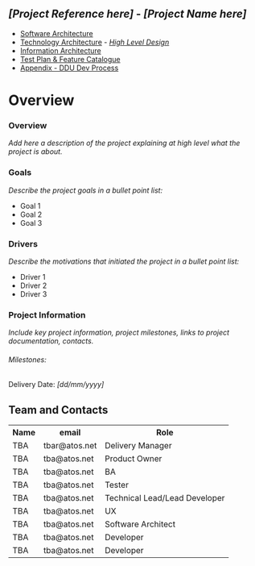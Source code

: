 ## *[Project Reference here]* - *[Project Name here]*

- [Software Architecture](/docs/software-architecture.md)
- [Technology Architecture](/docs/technology-architecture.md) - *[High Level Design](/docs/high-level.md)*
- [Information Architecture](/docs/information-architecture.md)
- [Test Plan & Feature Catalogue](/docs/test-plan.md)
- [Appendix - DDU Dev Process](/docs/dev-process.md)

# Overview #

### Overview

*Add here a description of the project explaining at high level what the project is about.*

### Goals

*Describe the project goals in a bullet point list:*

- Goal 1
- Goal 2
- Goal 3

### Drivers

*Describe the motivations that initiated the project in a bullet point list:*

- Driver 1
- Driver 2
- Driver 3

### Project Information

*Include key project information, project milestones, links to project documentation, contacts.*

###### Milestones:
Delivery Date: *[dd/mm/yyyy]*


Team and Contacts
-
<table>
<tr><th>Name</th><th>email</th><th>Role</th></tr>
<tr><td>TBA</td><td>tbar@atos.net</td><td>Delivery Manager</td></tr>
<tr><td>TBA</td><td>tba@atos.net</td><td>Product Owner</td></tr>
<tr><td>TBA</td><td>tba@atos.net</td><td>BA</td></tr>
<tr><td>TBA</td><td>tba@atos.net</td><td>Tester</td></tr>
<tr><td>TBA</td><td>tba@atos.net</td><td>Technical Lead/Lead Developer</td></tr>
<tr><td>TBA</td><td>tba@atos.net</td><td>UX</td></tr>
<tr><td>TBA</td><td>tba@atos.net</td><td>Software Architect</td></tr>
<tr><td>TBA</td><td>tba@atos.net</td><td>Developer</td></tr>
<tr><td>TBA</td><td>tba@atos.net</td><td>Developer</td></tr>
</table>

